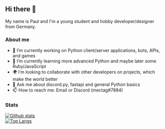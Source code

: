 ## Hi there 👋
My name is Paul and I'm a young student and hobby developer/designer from Germany.

### About me

- 🔭 I’m currently working on Python client/server applications, bots, APIs, and games
- 🌱 I’m currently learning more advanced Python and maybe later some Ruby/JavaScript
- 🌍 I’m looking to collaborate with other developers on projects, which make the world better
- 💬 Ask me about discord.py, fastapi and general Python basics
- 📫 How to reach me: Email or Discord (mectag#7884)

### Stats

[![Github stats](https://github-readme-stats.vercel.app/api?username=berrysauce&show_icons=true&theme=dark)](https://github.com/anuraghazra/github-readme-stats)\
[![Top Langs](https://github-readme-stats.vercel.app/api/top-langs/?username=berrysauce&layout=compact&theme=dark)](https://github.com/anuraghazra/github-readme-stats)
